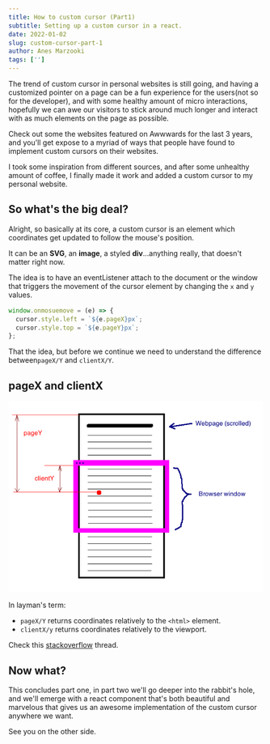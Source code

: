 ```yaml
---
title: How to custom cursor (Part1)
subtitle: Setting up a custom cursor in a react.
date: 2022-01-02
slug: custom-cursor-part-1
author: Anes Marzooki
tags: ['']
---
```


The trend of custom cursor in personal websites is still going, and having a
customized pointer on a page can be a fun experience for the users(not so for the developer), and with
some healthy amount of micro interactions, hopefully we can awe our visitors to
stick around much longer and interact with as much elements on the page as possible.

Check out some the websites featured on Awwwards for the last 3 years, and
you'll get expose to a myriad of ways that people have found to implement
custom cursors on their websites.

I took some inspiration from different sources, and after some unhealthy amount
of coffee, I finally made it work and added a custom cursor to my personal
website.

## So what's the big deal?

Alright, so basically at its core, a custom cursor is an element which
coordinates get updated to follow the mouse's position.

It can be an **SVG**, an **image**, a styled **div**...anything really, that
doesn't matter right now.

The idea is to have an eventListener attach to the document or the window that
triggers the movement of the cursor element by changing the `x` and `y` values.

```javascript
window.onmosuemove = (e) => {
  cursor.style.left = `${e.pageX}px`;
  cursor.style.top = `${e.pageY}px`;
};
```

That the idea, but before we continue we need to understand the difference
between`pageX/Y` and `clientX/Y`.

## pageX and clientX

![clienXvsPageX](./clientx_pagex.png)

In layman's term:

- `pageX/Y` returns coordinates relatively to the `<html>` element.
- `clientX/y` returns coordinates relatively to the viewport.

Check this [stackoverflow](https://stackoverflow.com/questions/6073505/what-is-the-difference-between-screenx-y-clientx-y-and-pagex-y) thread.

## Now what?

This concludes part one, in part two we'll go deeper into the rabbit's hole,
and we'll emerge with a react component that's both beautiful and marvelous
that gives us an awesome implementation of the custom cursor anywhere we want.

See you on the other side.

<!-- [demo](/demos/demo1) -->

